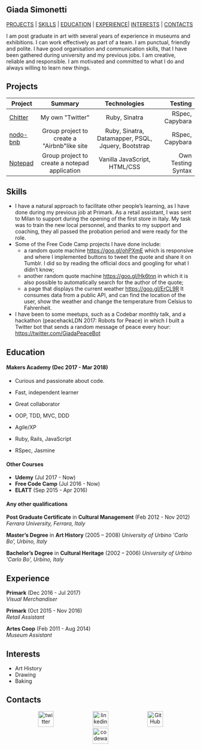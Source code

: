 ## Giada Simonetti

[PROJECTS](#projects) | [SKILLS](#skills) | [EDUCATION](#education) | [EXPERIENCE](#experience)| [INTERESTS](#interests) | [CONTACTS](#contacts)

I am post graduate in art with several years of experience in museums and exhibitions. I can work effectively as part of a team. I am punctual, friendly and polite. I have good organisation and communication skills, that I have been gathered during university and my previous jobs. I am creative, reliable and responsible. I am motivated and committed to what I do and always willing to learn new things.

## Projects

| Project                     | Summary          | Technologies  | Testing      |
| ----------------------------|:----------------:|:-------------:| ------------:|
| [Chitter](https://github.com/GiadaSimonetti/chitter-challenge)| My own "Twitter"|Ruby, Sinatra| RSpec, Capybara |
| [nodo-bnb](https://github.com/GiadaSimonetti/nodo-bnb)| Group project to create a "Airbnb"like site | Ruby, Sinatra, Datamapper, PSQL, Jquery, Bootstrap |RSpec, Capybara|
| [Notepad](https://github.com/GiadaSimonetti/notepad)| Group project to create a notepad application | Vanilla JavaScript, HTML/CSS  |Own Testing Syntax |


## Skills

- I have a natural approach to facilitate other people’s learning, as I have done during my previous job at Primark. As a retail assistant, I was sent to Milan to support during the opening of the first store in Italy. My task was to train the new local personnel, and thanks to my support and coaching, they all passed the probation period and were ready for the role.
- Some of the Free Code Camp projects I have done include:
  - a random quote machine https://goo.gl/ohPXmE which is responsive and where I implemented buttons to tweet the quote and share it on Tumblr. I did so by reading the official docs and googling for what I didn’t know;
  - another random quote machine https://goo.gl/Hk6tnn in which it is also possible to automatically search for the author of the quote;
  - a page that displays the current weather https://goo.gl/ErCL9R It consumes data from a public API, and can find the location of the user, show the weather and change the temperature from Celsius to Fahrenheit.
- I have been to some meetups, such as a Codebar monthly talk, and a hackathon (peacehackLDN 2017: Robots for Peace) in which I built a Twitter bot that sends a random message of peace every hour: https://twitter.com/GiadaPeaceBot

## Education

#### Makers Academy (Dec 2017 - Mar 2018)

- Curious and passionate about code.

- Fast, independent learner

- Great collaborator

- OOP, TDD, MVC, DDD

- Agile/XP

- Ruby, Rails, JavaScript

- RSpec, Jasmine

#### Other Courses
- **Udemy** (Jul 2017 - Now)
- **Free Code Camp** (Jul 2016 - Now)
- **ELATT** (Sep 2015 - Apr 2016)

#### Any other qualifications

**Post Graduate Certificate** in **Cultural Management** (Feb 2012 - Nov 2012)
*Ferrara University, Ferrara, Italy*

**Master’s Degree** in **Art History** (2005 – 2008)
*University of Urbino 'Carlo Bo', Urbino, Italy*

**Bachelor’s Degree** in **Cultural Heritage** (2002 – 2006)
*University of Urbino 'Carlo Bo', Urbino, Italy*

## Experience

**Primark** (Dec 2016 - Jul 2017)    
*Visual Merchandiser*

**Primark** (Oct 2015 - Nov 2016)    
*Retail Assistant*

**Artes Coop** (Feb 2011 - Aug 2014)   
*Museum Assistant*  

## Interests

- Art History
- Drawing
- Baking

## Contacts

<p align="center">

<a href="https://twitter.com/VioletGiada">
<img src="http://goinkscape.com/wp-content/uploads/2015/07/twitter-logo-final.png" alt="twitter" hspace="50" height="42" width="42"></a>

<a href="https://www.linkedin.com/in/giada-simonetti-9b733037">
<img src="https://www.iconfinder.com/data/icons/free-social-icons/67/linkedin_circle_color-512.png" alt="linkedin" hspace="50" height="42" width="42"></a>

<a href="https://github.com/GiadaSimonetti">
<img src="https://image.flaticon.com/icons/svg/25/25231.svg" alt="GitHub" hspace="50" height="42" width="42"></a>

<a href="https://www.codewars.com/users/GiadaSimonetti">
<img src="https://www.shareicon.net/data/512x512/2016/11/01/849405_codewars_512x512.png" alt="codewars" hspace="50" height="42" width="42"></a>

</p>
